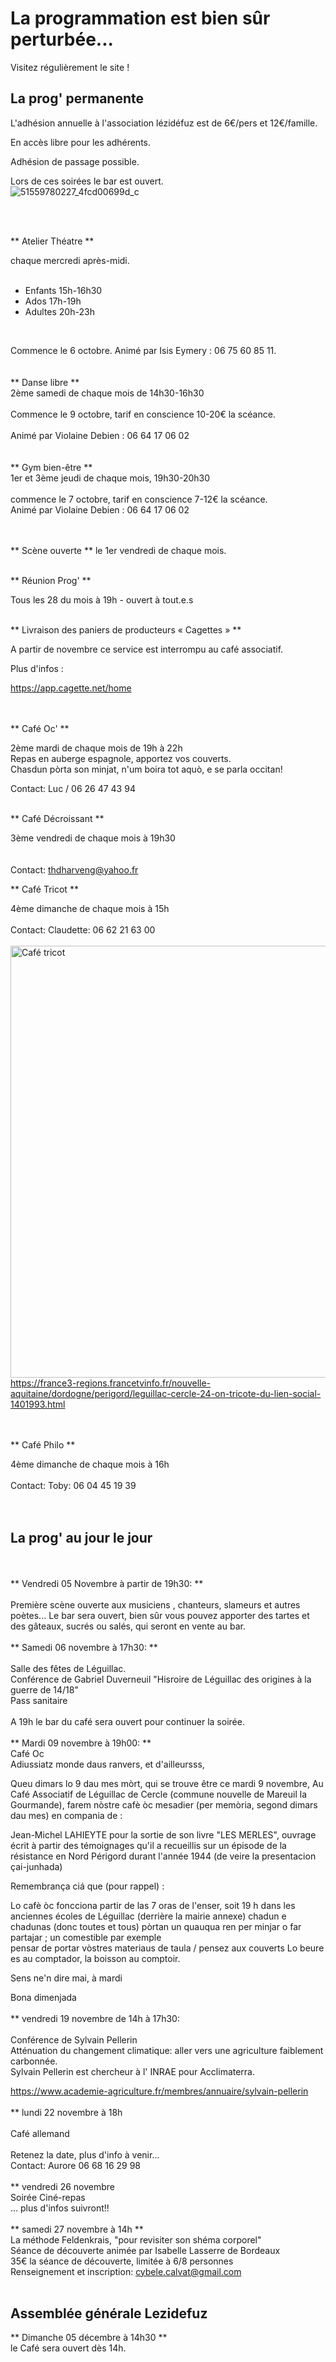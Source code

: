 

<!-- Exemple:

#### mardi 10 mars
## Café Oc.
** A partir de 18h30 **  
Où l'on partage <del>un bon repas à 8 €</del> tout en bavardant en occitan...   
__En auberge espagnole ! ! !__  
Chasdun pòrta son minjat e n'um boira tot aquò. Chacun apporte son repas et on mélange le tout. 
 [>>>> SOYEZ BENEVOLE,CLIQUEZ ICI<<<](http://www.date.marsnet.org/zqqlm9esy2sd2tfo)

fin exemple -->


La programmation est bien sûr perturbée...
==
Visitez régulièrement le site !
<br/>

## La prog' permanente

L'adhésion annuelle à l'association lézidéfuz est de 6€/pers et 12€/famille.

En accès libre pour les adhérents.

Adhésion de passage possible.

Lors de ces soirées le bar est ouvert.  
![51559780227_4fcd00699d_c](https://user-images.githubusercontent.com/77194514/138118892-19e2d49f-4e11-4d22-a5fe-37211b4db673.jpg)

<br/>  
<br/> 

** Atelier Théatre **

chaque mercredi après-midi.  
<br/> 

* Enfants 15h-16h30
* Ados 17h-19h
* Adultes 20h-23h  
<br/> 

Commence le 6 octobre.
Animé par Isis Eymery : 06 75 60 85 11.    
<br/>
<br/>
** Danse libre **
<br/>
2ème samedi de chaque mois de 14h30-16h30  
 <br/> 
Commence le 9 octobre, tarif en conscience 10-20€ la scéance.  
<br/>
Animé par Violaine Debien : 06 64 17 06 02  
<br/>
<br/>
** Gym bien-être **
<br/>
1er et 3ème jeudi de chaque mois, 19h30-20h30
<br/>  
commence le 7 octobre, tarif en conscience 7-12€ la scéance.
<br/> 
Animé par Violaine Debien : 06 64 17 06 02
<br/>     
<br/>  

** Scène ouverte **
le 1er vendredi de chaque mois.
<br/> 
<br/>

** Réunion Prog' **

Tous les 28 du mois à 19h - ouvert à tout.e.s
<br/>
<br/>

** Livraison des paniers de producteurs « Cagettes » **

A partir de novembre ce service est interrompu au café associatif.

Plus d'infos :

https://app.cagette.net/home  
<br/>
<br/>
  

** Café Oc' **

2ème mardi de chaque mois de 19h à 22h  
Repas en auberge espagnole, apportez vos couverts.
<br/>
Chasdun pòrta son minjat, n'um boira tot aquò, e se parla occitan!


Contact: Luc / 06 26 47 43 94
<br/>
<br/>
  

** Café Décroissant **

3ème vendredi de chaque mois à 19h30  
<br/>
<br/>
Contact: thdharveng@yahoo.fr

** Café Tricot **

4ème dimanche de chaque mois à 15h
<br/>
<br/>
Contact: Claudette: 06 62 21 63 00
<br/>
<br/>
<img width="691" alt="Café tricot" src="https://user-images.githubusercontent.com/77194514/132258126-2237668e-bc70-4688-9b77-b1c282652e94.png">
https://france3-regions.francetvinfo.fr/nouvelle-aquitaine/dordogne/perigord/leguillac-cercle-24-on-tricote-du-lien-social-1401993.html  
<br/>
<br/>
  

** Café Philo **

4ème dimanche de chaque mois à 16h
<br/>
<br/>
Contact: Toby: 06 04 45 19 39
<br/>
<br/>
<br/>
## La prog' au jour le jour
<br/>     
<br/>
** Vendredi 05 Novembre à partir de 19h30: **
<br/>
<br/>
Première scène  ouverte aux musiciens , chanteurs, slameurs et autres poètes...
Le bar sera ouvert, bien sûr vous pouvez apporter des tartes et des
gâteaux, sucrés ou salés, qui seront en vente au bar.
 <br/>
 <br/>
** Samedi 06 novembre à 17h30: **
<br/>
<br/>
Salle des fêtes de Léguillac.
<br/>
Conférence de Gabriel Duverneuil "Hisroire de Léguillac des origines à la guerre de 14/18"
<br/>
Pass sanitaire 
<br/>
<br/>
A 19h le bar du café sera ouvert pour continuer la soirée.
<br/>
<br/>
** Mardi 09 novembre à 19h00: **
<br/>
Café Oc 
<br/>
Adiussiatz monde daus ranvers, et d'ailleursss,

Queu dimars lo 9 dau mes mòrt, qui se trouve être ce mardi 9 novembre, 
Au Café Associatif de Léguillac de Cercle (commune nouvelle de Mareuil la Gourmande),
farem nòstre cafè òc mesadier (per memòria, segond dimars dau mes) en compania de :

Jean-Michel LAHIEYTE
pour la sortie de son livre "LES MERLES",
ouvrage écrit à partir des témoignages qu'il a recueillis sur un épisode de la résistance en Nord Périgord durant l'année 1944 (de veire la presentacion çai-junhada)

Remembrança ciá que (pour rappel) :

Lo cafè òc foncciona partir de las 7 oras de l'enser, soit 19 h dans les anciennes écoles de Léguillac (derrière la mairie annexe)
chadun e chadunas (donc toutes et tous) pòrtan un quauqua ren per minjar o far partajar ; un comestible par exemple  
pensar de portar vòstres materiaus de taula / pensez aux couverts
Lo beure es au comptador, la boisson au comptoir.

Sens ne'n dire mai, à mardi 

Bona dimenjada
<br/>
<br/>
** vendredi 19 novembre de 14h à 17h30: 
<br/>
<br/>
Conférence de Sylvain Pellerin 
<br/>
 Atténuation du changement climatique: aller vers une agriculture faiblement carbonnée.
 <br/>
  Sylvain Pellerin est chercheur à l' INRAE pour Acclimaterra.
  
https://www.academie-agriculture.fr/membres/annuaire/sylvain-pellerin
<br/>
<br/>
** lundi 22 novembre à 18h 
<br/>
<br/>
Café allemand  
<br/>
Retenez la date, plus d'info à venir...
<br/>
Contact: Aurore 06 68 16 29 98
<br/>
<br/> 
** vendredi 26 novembre 
<br/>
Soirée Ciné-repas 
<br/>
 ... plus d'infos suivront!!
 <br/>
 <br/>
** samedi 27 novembre à 14h  **
<br/>
La méthode Feldenkrais, "pour revisiter son shéma corporel"
<br/>
Séance de découverte animée par Isabelle Lasserre de Bordeaux
<br/>
35€ la séance de découverte,  limitée à 6/8 personnes
<br/>
Renseignement et inscription: cybele.calvat@gmail.com
<br/> 
<br/>
## Assemblée générale Lezidefuz
 ** Dimanche 05 décembre à 14h30  **
  <br/>
  le Café sera ouvert dès 14h.
  









